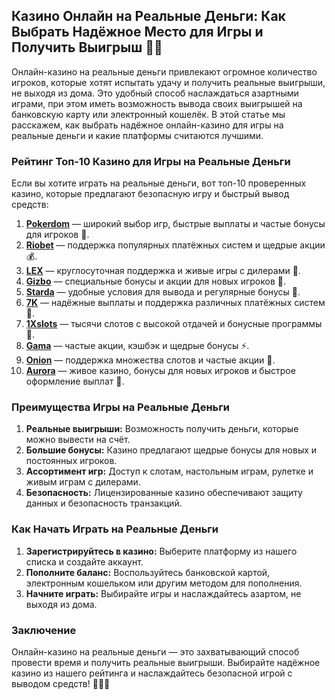 ## Казино Онлайн на Реальные Деньги: Как Выбрать Надёжное Место для Игры и Получить Выигрыш 🎰💸

Онлайн-казино на реальные деньги привлекают огромное количество игроков, которые хотят испытать удачу и получить реальные выигрыши, не выходя из дома. Это удобный способ наслаждаться азартными играми, при этом иметь возможность вывода своих выигрышей на банковскую карту или электронный кошелёк. В этой статье мы расскажем, как выбрать надёжное онлайн-казино для игры на реальные деньги и какие платформы считаются лучшими.

### Рейтинг Топ-10 Казино для Игры на Реальные Деньги

Если вы хотите играть на реальные деньги, вот топ-10 проверенных казино, которые предлагают безопасную игру и быстрый вывод средств:

1. **[Pokerdom](https://brandplay.link/4k77v2yx)** — широкий выбор игр, быстрые выплаты и частые бонусы для игроков 🎲.
2. **[Riobet](https://brandplay.link/7xBLTPyj)** — поддержка популярных платёжных систем и щедрые акции 💰.
3. **[LEX](https://brandplay.link/zW4hdDFV)** — круглосуточная поддержка и живые игры с дилерами 🎉.
4. **[Gizbo](https://brandplay.link/bprXw4YV)** — специальные бонусы и акции для новых игроков 🎁.
5. **[Starda](https://brandplay.link/fB7xwRFL)** — удобные условия для вывода и регулярные бонусы 🎈.
6. **[7K](https://brandplay.link/BvQyFShp)** — надёжные выплаты и поддержка различных платёжных систем 🎯.
7. **[1Xslots](https://brandplay.link/hSB1khtr)** — тысячи слотов с высокой отдачей и бонусные программы 🌟.
8. **[Gama](https://brandplay.link/j6NMKsDz)** — частые акции, кэшбэк и щедрые бонусы ⚡.
9. **[Onion](https://brandplay.link/zBGRVpQ9)** — поддержка множества слотов и частые акции 🎰.
10. **[Aurora](https://10trafic-stat2.com/click/668546556bcc6313411604bd/6766/13032/subaccount)** — живое казино, бонусы для новых игроков и быстрое оформление выплат 💎.

### Преимущества Игры на Реальные Деньги

1. **Реальные выигрыши:** Возможность получить деньги, которые можно вывести на счёт.
2. **Большие бонусы:** Казино предлагают щедрые бонусы для новых и постоянных игроков.
3. **Ассортимент игр:** Доступ к слотам, настольным играм, рулетке и живым играм с дилерами.
4. **Безопасность:** Лицензированные казино обеспечивают защиту данных и безопасность транзакций.

### Как Начать Играть на Реальные Деньги

1. **Зарегистрируйтесь в казино:** Выберите платформу из нашего списка и создайте аккаунт.
2. **Пополните баланс:** Воспользуйтесь банковской картой, электронным кошельком или другим методом для пополнения.
3. **Начните играть:** Выбирайте игры и наслаждайтесь азартом, не выходя из дома.

### Заключение

Онлайн-казино на реальные деньги — это захватывающий способ провести время и получить реальные выигрыши. Выбирайте надёжное казино из нашего рейтинга и наслаждайтесь безопасной игрой с выводом средств! 🎉💵💸
